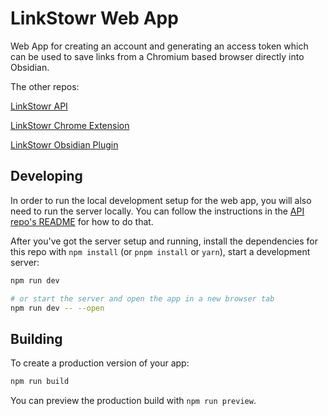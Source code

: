 # LinkStowr Web App

Web App for creating an account and generating an access token which can be used to save links from a Chromium based browser directly into Obsidian.

The other repos:

[LinkStowr API](https://github.com/joelseq/linkstowr-api)

[LinkStowr Chrome Extension](https://github.com/joelseq/linkstowr-extension)

[LinkStowr Obsidian Plugin](https://github.com/joelseq/obsidian-linkstowr)

## Developing

In order to run the local development setup for the web app, you will also need to run the server locally. You can follow the
instructions in the [API repo's README](https://github.com/joelseq/linkstowr-api) for how to do that.

After you've got the server setup and running, install the dependencies for this repo with `npm install` (or `pnpm install` or `yarn`), start a development server:

```bash
npm run dev

# or start the server and open the app in a new browser tab
npm run dev -- --open
```

## Building

To create a production version of your app:

```bash
npm run build
```

You can preview the production build with `npm run preview`.
